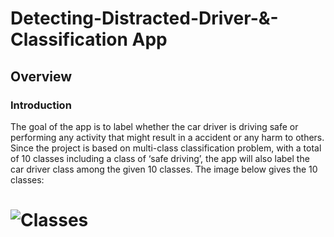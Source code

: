 # Detecting-Distracted-Driver-&-Classification App

## Overview

### Introduction
The goal of the app is to label whether the car driver is driving safe or performing any activity that might result in a accident or any harm to others. Since the project is based on multi-class classification problem, with a total of 10 classes including a class of ‘safe driving’, the app will also label the car driver class among the given 10 classes. The image below gives the 10 classes:
# ![Classes](Codes/Images/Classes.png)